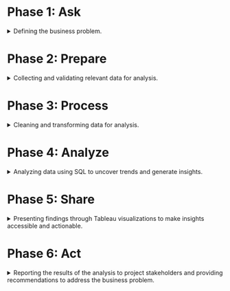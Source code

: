 # Phase 1: Ask 

<details>
  <summary>Defining the business problem.</summary>

## 1.1 Project Overview

Cyclistic is a bike-share company based in Chicago, offering a diverse range of over 5,800 bicycles and 600 docking stations throughout the city. The company sets itself apart by providing inclusive options like reclining bikes, hand tricycles, and cargo bikes, catering to people with disabilities and those who prefer alternative bike types. While the majority of users ride for leisure, 30% utilize Cyclistic bikes for their daily commutes.

Since its launch in 2016, Cyclistic has rapidly expanded, becoming a key player in Chicago's urban mobility landscape. The company offers flexible pricing plans, including single-ride passes, full-day passes, and annual memberships. Cyclistic’s finance team has identified that annual members are significantly more profitable than casual riders, prompting the director of marketing, Lily Moreno, to focus on converting casual riders into annual members. Moreno believes that a deeper understanding of the usage patterns between casual riders and annual members is essential to achieve this.

## 1.2 Business Task

Analyze Cyclistic historical bike trip data to understand the differences in usage patterns between casual riders and annual members. Use these insights to inform the development of a targeted marketing strategy to convert casual riders into annual members, ultimately driving Cyclistic’s growth and profitability.

## 1.3 Key Stakeholders

* **Lily Moreno:** Director of Marketing at Cyclistic, responsible for overseeing the marketing strategy and driving the initiative to increase annual memberships.
* **Cyclistic Marketing Analytics Team:** A group of data analysts responsible for collecting, analyzing, and reporting data that helps guide Cyclistic's marketing strategies.
* **Cyclistic Executive Team:** The decision-making body that will evaluate and approve the proposed marketing strategy based on the analysis and recommendations.

</details>

# Phase 2: Prepare

<details>
  <summary>Collecting and validating relevant data for analysis.</summary>

## 2.1 About the Dataset

Since Cyclistic is a fictional company, the Google Data Analytics program has recommended using data from Chicago's Divvy bicycle-sharing service for this case study. This data is provided by Motivate International Inc. under a specific data license agreement. The dataset used in this case study spans 12 months of trip data from 2023, covering over 5,800 bicycles across 600 docking stations. It includes user usage data, including bike types, start and end times, start and end stations, ride duration, and user types (casual or member).

## 2.2 Data Compliance and Accessibility

The data is publicly available from Lyft Bikes and Scooters, LLC under a non-exclusive, royalty-free, and perpetual license. Users can access, reproduce, analyze, and distribute the data for any lawful purpose, with certain conditions. The dataset cannot be used unlawfully, sold as a stand-alone commercial product, or linked to personally identifiable customer information.

## 2.3 Data Integrity and Credibility

The dataset is sourced from a reliable and publicly accessible platform, ensuring its credibility for analytical purposes. While it is comprehensive in terms of ride details, it lacks personal demographic information about the riders, limiting the ability to conduct analyses that link ride data to specific user demographics. However, the data's reliability is bolstered by its currentness (from 2023), consistent format, and comprehensive coverage over an entire year, providing a robust foundation for analysis.

## 2.4 Data Organization and Verification

The dataset is organized into 12 CSV files, each representing one month of the year and containing detailed ride information. The data is presented in a long format, where each row corresponds to a single observation linked to a unique ride ID, and each column captures a specific attribute of that ride, including bike type, start and end times, start and end stations, ride duration, and user type. This structured organization allows for efficient data processing, cleaning, and analysis. 

</details>

# Phase 3: Process

<details>
  <summary>Cleaning and transforming data for analysis. </summary>

## 3.1 Importing the Data

### Creating a SQL Table and Importing CSV Data

In this phase, I will clean and transform the data to prepare it for analysis. I will use Docker to run
a MySQL database and connect it to DataGrip, my integrated development environment (IDE), to perform the analysis.

First, I will download 12 months of trip data from 2023, with each month’s data stored in a separate CSV file. Upon
inspecting the data, I observe that all 12 CSV files follow a consistent format in terms of the number of columns,
column names, and data types. I also identify that `ride_id` serves as a primary key (i.e., the unique identifier for
each record). Now that the structure of the data is understood, I can create my table in SQL to store the data. This
involves mapping the columns from the CSV files to the SQL table and assigning the appropriate data types.

```sql 
CREATE TABLE trips
(
    ride_id            VARCHAR(32),
    rideable_type      VARCHAR(32),
    started_at         DATETIME,
    ended_at           DATETIME,
    start_station_name VARCHAR(100),
    start_station_id   VARCHAR(100),
    end_station_name   VARCHAR(100),
    end_station_id     VARCHAR(20),
    start_lat          DECIMAL(10, 8),
    start_lng          DECIMAL(11, 8),
    end_lat            DECIMAL(10, 8),
    end_lng            DECIMAL(11, 8),
    member_casual      VARCHAR(32)
);
```

## 3.2 Data Validation

Checking the number of characters in each `ride_id`. Each `ride_id` has the same number of characters (16).

```sql
SELECT LENGTH(ride_id) AS ride_id_length, COUNT(*) AS ride_id_length_count
FROM trips
GROUP BY ride_id_length;
```

Checking the dataset contains only data from 2023. There are 45 rows containing trip data from 2024. However, upon
further inspection, each of these records corresponds to a trip that started on December 31, 2023, and concluded the
next day on January 1, 2024. This confirms that there are no inaccuracies with the data in these records.

```sql
SELECT *
FROM trips
WHERE YEAR (started_at) != 2023
   OR YEAR (ended_at) != 2023;
```

Checking the dataset contains all 12 months from 2023. Confirmed that they do.

```sql
SELECT DISTINCT MONTH (started_at) AS month
FROM trips
ORDER BY month;

SELECT DISTINCT MONTH (ended_at) AS month
FROM trips
ORDER BY month;
```

Checking the number of bike types. There are 3: electric, classic, and docked.

```sql
SELECT DISTINCT(rideable_type), COUNT(rideable_type)
FROM trips
GROUP BY rideable_type
ORDER BY COUNT(rideable_type) DESC; 
```

Checking the number of membership types. There are 2: member and casual.

```sql 
SELECT DISTINCT (member_casual), COUNT(member_casual)
from trips
GROUP BY member_casual
ORDER BY COUNT(member_casual) DESC;
```

## 3.3 Data Cleaning

### Identifying and Removing Duplicates

No duplicated `ride_id`. This is important as `ride_id` serves as a primary key.

```sql
SELECT COUNT(ride_id) - COUNT(distinct ride_id) AS duplicate_rows
FROM trips;
```

### Identifying and Handling NULL Values

Checking for the number of NULL values in each column of the table. I observed that the station-related data, along
with the corresponding latitude and longitude data, contain the majority of the NULL values. Therefore, I will focus
most of my time on cleaning this part of the dataset. Here is a breakdown of columns with NULL values:

- `start_station_name`: 875716
- `start_station_id`: 875848
- `end_station_name`: 929202
- `end_station_id`: 929343
- `end_lat`: 6990
- `end_long`: 6990

```sql
SELECT COUNT(*) - COUNT(ride_id)            AS ride_id,
       COUNT(*) - COUNT(rideable_type)      AS rideable_type,
       COUNT(*) - COUNT(started_at)         AS started_at,
       COUNT(*) - COUNT(ended_at)           AS ended_at,
       COUNT(*) - COUNT(start_station_name) AS start_station_name,
       COUNT(*) - COUNT(start_station_id)   AS start_station_id,
       COUNT(*) - COUNT(end_station_name)   AS end_station_name,
       COUNT(*) - COUNT(end_station_id)     AS end_station_id,
       COUNT(*) - COUNT(start_lat)          AS start_lat,
       COUNT(*) - COUNT(start_lng)          AS start_lng,
       COUNT(*) - COUNT(end_lat)            AS end_lat,
       COUNT(*) - COUNT(end_lng)            AS end_lng,
       COUNT(*) - COUNT(member_casual)      AS member_casual
FROM trips;
```

### Creating and Cleaning the Station Data Table

I'll begin by creating a new table called `station_data_cleaned` containing the station-related data. Creating a new
table from the existing one will give me a safe and structured environment to clean and validate my data. It preserves
the original data set and allows for focused data manipulation without the risk of corrupting the source data. After
cleaning the data in my `station_data_cleaned`, I will merge it back into the original table in a controlled manner,
ensuring accuracy and integrity in the final dataset.

Because I want to clean all station names, I will combine both the start and end station names into a single column
called `station_name`, which corresponds to the appropriate `station_id`.

```sql
CREATE TABLE station_data_cleaned
(
    station_name VARCHAR(100),
    station_id   VARCHAR(100)
);

INSERT INTO station_data_cleaned (station_name, station_id)
SELECT trips.start_station_name, trips.start_station_id
FROM trips;

INSERT INTO station_data_cleaned (station_name, station_id)
SELECT trips.end_station_name, trips.end_station_id
FROM trips;
```

Now that I've created a separate table, I'll proceed with cleaning the station data by applying various functions to
clean the string values.

I'll start by removing the "Public Rack" prefix in station names to standardize the station names for consistency and
comparison.

```sql
UPDATE station_data_cleaned
SET station_name = TRIM(REPLACE(station_name, 'Public Rack - ', ''))
WHERE station_name LIKE 'Public Rack%';
```

I will apply the same logic for removing the suffix "(Temp)".

```sql
UPDATE station_data_cleaned
SET station_name = TRIM(REPLACE(station_name, '(Temp)', ''))
WHERE station_name LIKE '% (Temp)';
```

Now I will remove any leading or trailing spaces from `station_names`.

```sql
UPDATE station_data_cleaned
SET station_name = TRIM(station_name);
```

Next, I'll convert all station names to lowercase to eliminate any inconsistent casing.

```sql
UPDATE station_data_cleaned
SET station_name = LOWER(station_name);
```

### Identifying and Handling Missing Data in Station Data

Now that I've cleaned my data, I want to investigate instances where a station name exists without a corresponding
station ID, and vice versa. This is important because I need to join on the station ID to connect the cleaned data to
my source table. Therefore, I want to identify how many stations are missing IDs.

From the queries below, I can see that there are no instances where the station name is NULL and the station ID is not.
However, there are 273 rows where a station name exists but no station ID is present. Upon further inspection, I found
that two stations appear repeatedly in the list of 273 records: Elizabeth St & Randolph St and Stony Island Ave & 63rd
St.

```sql
SELECT *
FROM station_data_cleaned
WHERE station_name IS NOT NULL
  AND station_id IS NULL;

SELECT *
FROM station_data_cleaned
WHERE station_name IS NULL
  AND station_id IS NOT NULL;

SELECT COUNT(DISTINCT station_name)
FROM station_data_cleaned
WHERE station_name IS NOT NULL
  AND station_id IS NULL;
```

I will now perform a fuzzy match on these station names to compare them with the other names in the station data table.
This will help us determine if they might match another station name in the table and already have an ID, with the
missing ID potentially due to a data entry error or a similar issue.

Good news! I found a station ID match for Elizabeth St & Randolph St. I will now insert the correct ID, 23001, into
all rows that have a missing ID for this station.

```sql
SELECT station_name,
       MIN(station_id)
FROM station_data_cleaned
GROUP BY station_name
HAVING station_name LIKE 'elizabeth%'

UPDATE station_data_cleaned
SET station_id = '23001'
WHERE station_name = 'elizabeth st & randolph st'
  AND station_id IS NULL;
```

More good news! A station ID match was also found for Stony Island Ave & 63rd St. I will now insert the correct ID,
653B, into the rows where the ID is missing.

```sql
SELECT station_name,
       MIN(station_id)
FROM station_data_cleaned
GROUP BY station_name
HAVING station_name LIKE 'stony island%'

UPDATE station_data_cleaned
SET station_id = '653B'
WHERE station_name = 'stony island ave & 63rd st'
  AND station_id IS NULL;
```

### Identifying and Handling NULL Values in Station Data

I'll run the same query as above to verify that the station IDs were updated correctly and to confirm that there are no
more NULL station IDs in our station data table.

```sql
SELECT *
FROM station_data_cleaned
WHERE station_name IS NOT NULL
  AND station_id IS NULL;
```

Since there are no issues, I'll remove the rows where the `station_name` and `station_id` are NULL.

```sql
DELETE
FROM station_data_cleaned
WHERE station_name IS NULL
  AND station_id IS NULL;
```

### Identifying and Removing Duplicates in Station Data

My last step is to remove the duplicates from the `station_data_cleaned` table so that each row is unique (i.e. all
station names and ids are distinct) and my upcoming joins can be carried out correctly.

If I simply use SELECT DISTINCT on `station_name` and `station_id`, I may encounter situations where the same station
name is incorrectly linked to multiple IDs or vice versa. To avoid this, instead of using SELECT DISTINCT, I'll use a
GROUP BY on both `station_name` and `station_id` to identify which grouping provides fewer rows. This will help me
prevent the issue described earlier.

Grouping by station_name returns 1582 rows, while grouping by station_id returns 1537 rows. This indicates that there
are more duplicate station names (i.e., multiple names linked to different IDs). Therefore, I will use the grouping by
station id to create my final station lookup table, as it results in fewer rows and eliminates duplicate data when
grouped by ID.

```sql
SELECT COUNT(*)
FROM (SELECT station_name, MIN(station_id) as station_id
      FROM station_data_cleaned
      GROUP BY station_name) AS station_name_grouping;

SELECT COUNT(*)
FROM (SELECT station_id, MIN(station_name) as station_name
      FROM station_data_cleaned
      GROUP BY station_id) AS station_id_grouping;
```

### Saving the Cleaned Station Data Table

Creating my final station lookup table with the cleaned station data, where each row is unique, with distinct station
names and IDs. This will ensure that the upcoming joins are performed correctly. To do this, I'll use a CTAS
command (Create Table As Select), which allows me to create a new table and populate it with the result set of a SELECT
query (the one used above), effectively combining both table creation and data insertion in a single step.

Upon creating my final station lookup table with the cleaned station data and giving it a final review, I noticed a few
station names and IDs that appear to be duplicates (e.g., the same station name with minor differences such as special
characters) or station names with "test" in the name, which seem to be invalid/inaccurate entries. Cleaning this
thoroughly would require a significant amount of time to review each row in detail. However, I’ve decided to timebox
this task, and for the purpose of this assignment, I will proceed knowing that I’ve already done as thorough a job as
possible cleaning the data while preserving as much of it as I could. Additionally, in some cases changing the station
ID in the final station lookup table could result in missing rows when the join is performed with the trips table. This
is another reason why I have decided to hold off on cleaning the final station lookup table data further.

```sql
CREATE TABLE final_station_data_cleaned AS
SELECT station_id, MIN(station_name) as station_name
FROM station_data_cleaned
GROUP BY station_id
```

### Preparing the Source Table for Merging with the Cleaned Station Data Table

Moving on to the next task: preparing the source table for merging with the cleaned data. This involves standardizing
the station names (string data) in the source table to match the formatting of the station names in the
`final_station_data_cleaned` table, ensuring the upcoming joins are carried out correctly.

I'll repeat the same steps as above, starting with removing the "Public Rack" prefix in station names to standardize
the station names for consistency and comparison. I'll check my work before updating the rows in the source table for
each step.

```sql
SELECT start_station_name                                      AS start_station_name_original,
       TRIM(REPLACE(start_station_name, 'Public Rack - ', '')) AS start_station_name_after,
       end_station_name                                        AS end_station_name_original,
       TRIM(REPLACE(end_station_name, 'Public Rack - ', ''))   AS end_station_name_after
FROM trips
WHERE start_station_name LIKE 'Public Rack%'
   OR end_station_name LIKE 'Public Rack%';

UPDATE trips
SET start_station_name = TRIM(REPLACE(start_station_name, 'Public Rack - ', ''))
WHERE start_station_name LIKE 'Public Rack%';

UPDATE trips
SET end_station_name = TRIM(REPLACE(end_station_name, 'Public Rack - ', ''))
WHERE end_station_name LIKE 'Public Rack%';

```

I will apply the same logic for removing the suffix "(Temp)".

```sql
SELECT start_station_name                              AS start_station_name_original,
       TRIM(REPLACE(start_station_name, '(Temp)', '')) AS start_station_name_after,
       end_station_name                                AS end_station_name_original,
       TRIM(REPLACE(end_station_name, '(Temp)', ''))   AS end_station_name_after
FROM trips
WHERE start_station_name LIKE '% (Temp)'
   OR end_station_name LIKE '% (Temp)';

UPDATE trips
SET start_station_name = TRIM(REPLACE(start_station_name, '(Temp)', ''))
WHERE start_station_name LIKE '% (Temp)';

UPDATE trips
SET end_station_name = TRIM(REPLACE(end_station_name, '(Temp)', ''))
WHERE end_station_name LIKE '% (Temp)';
```

Now I will remove any leading or trailing spaces from `station_names`.

```sql
SELECT start_station_name       AS start_station_name_original,
       TRIM(start_station_name) AS start_station_name_after,
       end_station_name         AS end_station_name_original,
       TRIM(end_station_name)   AS end_station_name_after
FROM trips;

UPDATE trips
SET start_station_name = TRIM(start_station_name);

UPDATE trips
SET end_station_name = TRIM(end_station_name);
```

Next, I'll convert all station names to lowercase to eliminate any inconsistent casing.

```sql
SELECT start_station_name        AS start_station_name_original,
       LOWER(start_station_name) AS start_station_name_after,
       end_station_name          AS end_station_name_original,
       LOWER(end_station_name)   AS end_station_name_after
FROM trips;

UPDATE trips
SET start_station_name = LOWER(start_station_name);

UPDATE trips
SET end_station_name = LOWER(end_station_name);
```

Now that I've standardized the station names (string data) in the source table, I will remove the rows where the
station data is fully or partially incomplete.

```sql
DELETE
FROM trips
WHERE (start_station_name IS NULL AND start_station_id IS NULL)
   OR (end_station_name IS NULL AND end_station_id IS NULL);
```

### Joining the Cleaned Source Table with the Cleaned Station Data Table

To join the source table `trips` with the cleaned station data table `final_station_data_cleaned` I will use Common
Table Expressions—temporary tables created from select statements using the WITH command—to update the
`start_station_id` and `end_station_id` in the `trips` table by joining them with the corresponding `station_id` from
the `final_station_data_cleaned` table.

In the first CTE I will fix the `start_station_id` for each trip by performing an INNER JOIN between the `trips` table
and `final_station_data_cleaned` table, matching the `start_station_id` in `trips` with the `station_id` in the
`final_station_data_cleaned` table. Building upon the first CTE, the second CTE will take the results of the first CTE
and fix the `end_station_id` for each trip by performing an INNER JOIN between the output of the first CTE, which is the
creation of the `start_station_id_fixed_trips` table and the `final_station_data_cleaned` table. Here, I matched the
`end_station_id` in `trips` with the `station_id` in the `final_station_data_cleaned` table. This ensures that
both the `start_station_id` and `end_station_id` are updated correctly for each trip.

The final SELECT * retrieves all rows from the `start_and_end_station_id_fixed_trips` CTE, which now includes fixed
values for both `start_station_id` and `end_station_id`.

This entire query ensures that both the start and end station IDs are correctly mapped to the cleaned station data for
all trips, providing a cleaner and more accurate dataset. The query ultimately affects 4,331,823 rows, reflecting all
the trips where station IDs have been corrected or updated.

```sql
WITH start_station_id_fixed_trips AS (SELECT trips.ride_id,
                                             trips.rideable_type,
                                             trips.started_at,
                                             trips.ended_at,
                                             station.station_name as start_station_name,
                                             station.station_id   as start_station_id,
                                             trips.end_station_name,
                                             trips.end_station_id,
                                             trips.start_lat,
                                             trips.start_lng,
                                             trips.end_lat,
                                             trips.end_lng,
                                             trips.member_casual
                                      FROM final_station_data_cleaned station
                                               INNER JOIN trips ON station.station_id = trips.start_station_id),

     start_and_end_station_id_fixed_trips AS (SELECT start_station_id_fixed_trips.ride_id,
                                                     start_station_id_fixed_trips.rideable_type,
                                                     start_station_id_fixed_trips.started_at,
                                                     start_station_id_fixed_trips.ended_at,
                                                     start_station_id_fixed_trips.start_station_name,
                                                     start_station_id_fixed_trips.start_station_id,
                                                     station.station_name as end_station_name,
                                                     station.station_id   as end_station_id,
                                                     start_station_id_fixed_trips.start_lat,
                                                     start_station_id_fixed_trips.start_lng,
                                                     start_station_id_fixed_trips.end_lat,
                                                     start_station_id_fixed_trips.end_lng,
                                                     start_station_id_fixed_trips.member_casual
                                              FROM final_station_data_cleaned station
                                                       INNER JOIN start_station_id_fixed_trips
                                                                  ON station.station_id = start_station_id_fixed_trips.end_station_id)
SELECT *
FROM start_and_end_station_id_fixed_trips;
-- 4,331,823 rows
```

Creating my final table, with my cleaned, normalized, and merged data.

```sql
CREATE TABLE trips_cleaned AS
WITH start_station_id_fixed_trips AS (SELECT trips.ride_id,
                                             trips.rideable_type,
                                             trips.started_at,
                                             trips.ended_at,
                                             station.station_name as start_station_name,
                                             station.station_id   as start_station_id,
                                             trips.end_station_name,
                                             trips.end_station_id,
                                             trips.start_lat,
                                             trips.start_lng,
                                             trips.end_lat,
                                             trips.end_lng,
                                             trips.member_casual
                                      FROM final_station_data_cleaned station
                                               INNER JOIN trips ON station.station_id = trips.start_station_id),

     start_and_end_station_id_fixed_trips AS (SELECT start_station_id_fixed_trips.ride_id,
                                                     start_station_id_fixed_trips.rideable_type,
                                                     start_station_id_fixed_trips.started_at,
                                                     start_station_id_fixed_trips.ended_at,
                                                     start_station_id_fixed_trips.start_station_name,
                                                     start_station_id_fixed_trips.start_station_id,
                                                     station.station_name as end_station_name,
                                                     station.station_id   as end_station_id,
                                                     start_station_id_fixed_trips.start_lat,
                                                     start_station_id_fixed_trips.start_lng,
                                                     start_station_id_fixed_trips.end_lat,
                                                     start_station_id_fixed_trips.end_lng,
                                                     start_station_id_fixed_trips.member_casual
                                              FROM final_station_data_cleaned station
                                                       INNER JOIN start_station_id_fixed_trips
                                                                  ON station.station_id = start_station_id_fixed_trips.end_station_id)
SELECT *
FROM start_and_end_station_id_fixed_trips;
```
</details>

# Phase 4: Analyze

<details>
  <summary>Analyzing data using SQL to uncover trends and generate insights.</summary>

## 4.1 Bike Usage Patterns

### Casuals vs. Members: Most and Least Used Bike Types

Let's begin by getting a breakdown of casuals and members in the dataset. I see that there are ~2.8 million members
and ~1.5 million casuals.

```sql
SELECT member_casual, COUNT(member_casual)
FROM trips_cleaned
GROUP BY member_casual;
```

Bike usage patterns for casuals vs. members. Classic bikes are more popular than electric bikes across both
categories, while docked bikes are only used by casuals.

```sql
SELECT rideable_type, COUNT(rideable_type)
FROM trips_cleaned
WHERE member_casual = 'casual'
GROUP BY rideable_type
ORDER BY COUNT(rideable_type) DESC;

SELECT rideable_type, COUNT(rideable_type)
FROM trips_cleaned
WHERE member_casual = 'member'
GROUP BY rideable_type
ORDER BY COUNT(rideable_type) DESC;
```

## 4.2 Trip Distance and Duration Trends

### Casuals vs. Members: Most and Least Popular Start and End Stations

10 most popular start stations for casuals vs. members.

```sql
SELECT start_station_name, COUNT(start_station_name)
FROM trips_cleaned
WHERE member_casual = 'casual'
GROUP BY start_station_name
ORDER BY COUNT(start_station_name) DESC LIMIT 10;

SELECT start_station_name, COUNT(start_station_name)
FROM trips_cleaned
WHERE member_casual = 'member'
GROUP BY start_station_name
ORDER BY COUNT(start_station_name) DESC LIMIT 10;
```

Common popular start stations. There are none.

```sql
WITH casual_ss AS (SELECT start_station_name, COUNT(start_station_name)
                   FROM trips_cleaned
                   WHERE member_casual = 'casual'
                   GROUP BY start_station_name
                   ORDER BY COUNT(start_station_name) DESC
    LIMIT 10
    )
   , member_ss AS (
SELECT start_station_name, COUNT (start_station_name)
FROM trips_cleaned
WHERE member_casual = 'member'
GROUP BY start_station_name
ORDER BY COUNT (start_station_name) DESC
    LIMIT 10
    )
SELECT casual_ss.start_station_name
FROM casual_ss
         INNER JOIN member_ss
                    ON casual_ss.start_station_name = member_ss.start_station_name;
```

Least popular start stations for casuals vs. members determined by < 10 visits in total for the year. 233 stations in
common.

```sql
SELECT start_station_name, COUNT(start_station_name) AS cnt_start_station_name_casual
FROM trips_cleaned
WHERE member_casual = 'casual'
GROUP BY start_station_name
HAVING cnt_start_station_name_casual < 10;
-- 391 stations

SELECT start_station_name, COUNT(start_station_name) AS cnt_start_station_name_member
FROM trips_cleaned
WHERE member_casual = 'member'
GROUP BY start_station_name
HAVING cnt_start_station_name_member < 10;
-- 367 stations
```

10 most popular end stations for casuals vs. members.

```sql
SELECT end_station_name, COUNT(end_station_name)
FROM trips_cleaned
WHERE member_casual = 'casual'
GROUP BY end_station_name
ORDER BY COUNT(end_station_name) DESC LIMIT 10;

SELECT end_station_name, COUNT(end_station_name)
FROM trips_cleaned
WHERE member_casual = 'member'
GROUP BY end_station_name
ORDER BY COUNT(end_station_name) DESC LIMIT 10;
```

Common popular end stations. 1 station in common: wells st & concord ln.

```sql
WITH casual_es AS (SELECT end_station_name, COUNT(end_station_name) AS cnt_casual
                   FROM trips_cleaned
                   WHERE member_casual = 'casual'
                   GROUP BY end_station_name
                   ORDER BY COUNT(end_station_name) DESC
    LIMIT 10
    )
   , member_es AS (
SELECT end_station_name, COUNT (end_station_name) AS cnt_member
FROM trips_cleaned
WHERE member_casual = 'member'
GROUP BY end_station_name
ORDER BY COUNT (end_station_name) DESC
    LIMIT 10
    )
SELECT casual_es.end_station_name
FROM casual_es
         INNER JOIN member_es
                    ON casual_es.end_station_name = member_es.end_station_name;
```

Least popular end stations for casuals vs. members determined by < 10 visits in total for the year. 233 stations in
common.

```sql
SELECT end_station_name, COUNT(end_station_name) AS cnt_end_station_name_casual
FROM trips_cleaned
WHERE member_casual = 'casual'
GROUP BY end_station_name
HAVING cnt_end_station_name_casual < 10;
-- 402 stations

SELECT end_station_name, COUNT(end_station_name) AS cnt_end_station_name_member
FROM trips_cleaned
WHERE member_casual = 'member'
GROUP BY end_station_name
HAVING cnt_end_station_name_member < 10;
-- 370 stations
```

### Casuals vs. Members: Most Popular Trips

10 most popular trips for casuals vs. members determined by `start_station_name` to `end_station_name`.

```sql
SELECT start_station_name, end_station_name, COUNT(*) AS count
FROM trips_cleaned
WHERE member_casual = 'casual'
GROUP BY start_station_name, end_station_name
ORDER BY count DESC
    LIMIT 10;

SELECT start_station_name, end_station_name, COUNT(*) AS count
FROM trips_cleaned
WHERE member_casual = 'member'
GROUP BY start_station_name, end_station_name
ORDER BY count DESC
    LIMIT 10;
```

Most popular common trips. There is only 1: ellis ave & 60th st to ellis ave & 55th st.

```sql
WITH casual_trips AS (SELECT start_station_name, end_station_name, COUNT(*) AS count
FROM trips_cleaned
WHERE member_casual = 'casual'
GROUP BY start_station_name, end_station_name
ORDER BY count DESC
    LIMIT 10
    ),
    member_trips AS (
SELECT start_station_name, end_station_name, COUNT (*) AS count
FROM trips_cleaned
WHERE member_casual = 'member'
GROUP BY start_station_name, end_station_name
ORDER BY count DESC
    LIMIT 10
    )
SELECT casual_trips.start_station_name, casual_trips.end_station_name
FROM casual_trips
         INNER JOIN member_trips
                    ON casual_trips.start_station_name = member_trips.start_station_name
                        AND casual_trips.end_station_name = member_trips.end_station_name;
```

### Casuals vs. Members: Average Ride Duration and Distance

Average ride duration for casuals vs. members (i.e. 50% of users in each category exhibit this behaviour).

```sql
SELECT AVG(TIMESTAMPDIFF(MINUTE, started_at, ended_at)) AS avg_ride_duration_mins_casual
FROM trips_cleaned
WHERE member_casual = 'casual';
-- ~22 minutes

SELECT AVG(TIMESTAMPDIFF(MINUTE, started_at, ended_at)) AS avg_ride_duration_mins_member
FROM trips_cleaned
WHERE member_casual = 'member';
-- ~12 minutes
```

Average ride distance for casuals vs. members (i.e. 50% of users in each category exhibit this behaviour).

```sql
-- Inputting a function to compute the distance between two points in km using latitude and longitude data. 
DELIMITER
$$

CREATE FUNCTION haversine_distance(lat1 FLOAT, lon1 FLOAT, lat2 FLOAT, lon2 FLOAT)
    RETURNS FLOAT
    DETERMINISTIC
BEGIN
    DECLARE
R INTEGER DEFAULT 6371;  -- Radius of the Earth in kilometers
    DECLARE
lat1_rad FLOAT;
    DECLARE
lon1_rad FLOAT;
    DECLARE
lat2_rad FLOAT;
    DECLARE
lon2_rad FLOAT;
    DECLARE
dlat FLOAT;
    DECLARE
dlon FLOAT;
    DECLARE
a FLOAT;
    DECLARE
c FLOAT;
    DECLARE
distance FLOAT;

    -- Convert degrees to radians
    SET
lat1_rad = RADIANS(lat1);
    SET
lon1_rad = RADIANS(lon1);
    SET
lat2_rad = RADIANS(lat2);
    SET
lon2_rad = RADIANS(lon2);

    -- Calculate differences
    SET
dlat = lat2_rad - lat1_rad;
    SET
dlon = lon2_rad - lon1_rad;

    -- Apply the Haversine formula
    SET
a = SIN(dlat / 2) * SIN(dlat / 2) + COS(lat1_rad) * COS(lat2_rad) * SIN(dlon / 2) * SIN(dlon / 2);
    SET
c = 2 * ATAN2(SQRT(a), SQRT(1 - a));

    -- Calculate the distance
    SET
distance = R * c;

RETURN distance; -- Distance in kilometers
END$$

DELIMITER ;

-- applying the function for our use case. 
SELECT AVG(haversine_distance(start_lat, start_lng, end_lat, end_lng)) AS avg_distance_in_km
FROM trips_cleaned
WHERE member_casual = 'casual';
-- ~2 km

SELECT AVG(haversine_distance(start_lat, start_lng, end_lat, end_lng)) AS avg_distance_in_km
FROM trips_cleaned
WHERE member_casual = 'member';
-- ~2 km
```

## 4.3 Trip Timing Trends Across Month, Day, and Hour

### Casuals vs. Members: Trip Timing Patterns by Month, Day, and Hour

Monthly ride patterns for casuals vs. members.

```sql
SELECT EXTRACT(MONTH from started_at) as month,
       COUNT(ride_id) as trips_per_month
FROM trips_cleaned
WHERE member_casual = 'casual'
GROUP BY month
ORDER BY trips_per_month DESC;

SELECT EXTRACT(MONTH from started_at) as month,
       COUNT(ride_id) as trips_per_month
FROM trips_cleaned
WHERE member_casual = 'member'
GROUP BY month
ORDER BY trips_per_month DESC;
```

Daily ride patterns for casuals vs. members.

```sql
SELECT DAYNAME(started_at) as day_of_week,
       COUNT(ride_id)      as trips_per_day_of_week
FROM trips_cleaned
WHERE member_casual = 'casual'
GROUP BY day_of_week
ORDER BY trips_per_day_of_week DESC;

SELECT DAYNAME(started_at) as day_of_week,
       COUNT(ride_id)      as trips_per_day_of_week
FROM trips_cleaned
WHERE member_casual = 'member'
GROUP BY day_of_week
ORDER BY trips_per_day_of_week DESC;
```

Hourly ride patterns for casuals vs. members.

```sql
SELECT HOUR (started_at) as hour_of_day, COUNT (ride_id) as trips_per_hour_of_day
FROM trips_cleaned
WHERE member_casual = 'casual'
GROUP BY hour_of_day
ORDER BY trips_per_hour_of_day DESC;

SELECT HOUR (started_at) as hour_of_day, COUNT (ride_id) as trips_per_hour_of_day
FROM trips_cleaned
WHERE member_casual = 'member'
GROUP BY hour_of_day
ORDER BY trips_per_hour_of_day DESC;
```

</details>

# Phase 5: Share

<details>
  <summary>Presenting findings through Tableau visualizations to make insights accessible and actionable.</summary>

## Distribution of Casuals vs. Members

Let's begin by breaking down casuals and members in our dataset. We see that there are ~2.8 million members and ~1.5 million casuals.

<img width="312" alt="Picture1" src="https://github.com/user-attachments/assets/ac74ca43-bcb6-410d-857a-c26db311967c">


## Most and Least Used Bike Types

Classic bikes are more popular than electric bikes across both categories, while docked bikes are only used by casuals.

(ADD IMAGE)

## Top 10 Start and End Stations 

Looking at the most popular start and end stations for casual riders, here are my key insights: 

**Tourist and Scenic Spots:** Many locations are well-known scenic or tourist areas in Chicago, such as Streeter Dr & Grand Ave (near Navy Pier and Lake Michigan), Millennium Park, Shedd Aquarium, Theater on the Lake, and Adler Planetarium. This suggests that casual riders may be tourists or people exploring popular sights.

**Lakefront Locations:** Several stations are located along or near Lake Michigan, including DuSable Lake Shore Dr & Monroe St, Michigan Ave & Oak St, and Montrose Harbor, indicating that casual riders are drawn to scenic lakefront routes.

**Recreational Areas:** High usage at stations near parks and recreational spots, like Millennium Park and DuSable Harbor, supports the idea that casual riders often use bikes for leisure rather than commuting

**Round Trips:** The overlap between popular start and end locations suggests casual riders frequently take round trips, likely for sightseeing or short rides that begin and end near major attractions.
Overall, these patterns indicate that casual riders primarily use the bike-sharing service for leisure and sightseeing, particularly around popular attractions and the lakefront, rather than for daily commuting.

(ADD IMAGE)

Looking at the most popular start and end stations for members, here are my key insights: 
Downtown Locations: Many stations, such as Clinton St & Washington Blvd, Kingsbury St & Kinzie St, Clark St & Elm St, and Clinton St & Madison St, are near key intersections in busy downtown areas. This suggests that member riders are likely using bike-sharing for commuting or accessing frequently visited spots in the city center, such as offices.
University and Residential Areas: Stations like University Ave & 57th St, Loomis St & Lexington St, and Ellis Ave & 60th St suggest that some members may be students or residents who use bike-sharing regularly within their neighbourhoods or for commuting to nearby facilities.
Broader Distribution Across Residential, Commercial, and Practical Locations: Unlike casual riders, who tend to cluster around tourist-heavy areas, member trips are spread across a wider range of residential and commercial locations. This indicates that members prioritize practical locations closer to workplaces, residences, and transit hubs, highlighting a focus on commuting and utility trips rather than leisure or tourism.
Consistent Start and End Patterns: Similar to casual riders, the overlap between popular start and end stations suggests that members often take round trips or short point-to-point rides within the same area, which aligns with typical commuting behaviour.
Overall, these patterns indicate that members primarily use the bike-sharing service for commuting to work or school or for routine travel within the city, focusing on practical and accessible locations over tourist destinations or scenic spots.




## Average Ride Durations and Distances

Looking at the average ride duration and distance for casual riders vs. members, we observe that casual riders, on average, use the service twice as long as members; however, the actual distance covered is comparable. This suggests that casual riders are likelier to take long, leisurely trips, possibly for sightseeing or recreation. In contrast, members use the service more efficiently, taking shorter, practical trips like commuting.
In summary, this pattern indicates that casual riders use the service for leisure-oriented, extended rides, while members prioritize efficiency, consistent with a commuting or task-focused approach to bike-sharing.


## Trip Timing Patterns by Month, Day, and Hour
Observing trip timing patterns by month, day, and hour, here are my key insights:
Monthly Trends: Both casual and member riders show increased activity in warmer months, peaking from May to September. Casual riders exhibit a more pronounced summer peak, especially around July, suggesting they use the service primarily for leisure or tourism, which is more seasonal. In contrast, member usage remains relatively steady year-round, with only a slight increase in summer, indicating consistent use likely for commuting or regular transportation needs.
Daily Trends: Casual riders prefer weekends, especially Saturdays, while members have steady weekday usage with minor fluctuations. This pattern reinforces the idea that casual users are primarily engaging in leisure or recreational rides on weekends, whereas members’ consistent weekday usage aligns with commuting or routine trips.
Hourly Trends: Casual riders’ trips peak in the afternoon (3 PM - 5 PM), suggesting a preference for leisurely rides during those hours. Member riders show two distinct peaks: one around 8 AM and another around 5 PM, typical of commuting patterns as users ride to and from work during rush hours. Both groups have significantly lower activity late at night, indicating the service is primarily used during daytime and evening hours.
Overall, these patterns indicate that casual riders use the bike-sharing service seasonally, favouring summer months, weekends, and afternoons, reflecting a leisure-oriented use. Member riders display a more consistent, year-round pattern, with weekday peaks during commute hours, suggesting practical, task-focused usage.


</details>

# Phase 6: Act 

<details>
  <summary>Reporting the results of the analysis to project stakeholders and providing recommendations to address the business problem.</summary>
    
<br /> Based on our findings on casual and member rider patterns, here are targeted marketing strategies to encourage casual riders to become members: <br />

**Seasonal Promotions During Peak Months:** Casual riders are most active in the summer, so offering limited-time discounts or promotional rates for new memberships during these months (e.g., 20% off if they sign up in July) can capitalize on when they’re most engaged with the service. Summer-only perks like free ride credits or priority access to busy stations can further incentivize them to join.

**Weekend-Exclusive Membership Benefits:** Since casual riders favour weekend rides, create a “Weekend Warrior” membership option that includes benefits such as extra ride time or priority access to high-demand stations on weekends. Emphasize the cost savings for frequent weekend usage, making the membership appealing to those who primarily ride on weekends.

**Cost-Comparison Campaigns Near Popular Tourist and Leisure Spots:** Many casual riders may not realize the cost benefits of a membership. Targeted ads at popular casual rider locations (like Streeter Dr, Millennium Park, and Shedd Aquarium) can showcase how a membership helps avoid per-ride fees, which is ideal for those exploring the city. Partnering with local attractions or events near these stations to offer temporary discounts or “day passes” with an upgrade option can also boost membership interest.

**Free Trial or Flexible Membership Options for Leisure Riders:** Providing a one-week or one-month trial during summer allows casual riders to experience the benefits of having a membership with no risk. Offering a discounted first month after the trial could encourage them to stay. Alternatively, short-term memberships with flexible terms, such as pausing or cancelling in off-peak seasons, can attract riders who don’t want a year-round commitment.

**Incentives for Longer Rides:** Since casual riders tend to enjoy scenic, longer rides, offer rewards for completing rides over a certain distance or duration (e.g., 5 km or 20 minutes), reinforcing the value of a membership for those seeking leisurely experiences.

These strategies leverage casual riders’ seasonal and weekend preferences and appeal to their potential for more frequent use while reducing the perceived risk of commitment.

</details>
